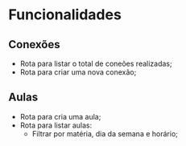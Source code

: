 # Funcionalidades

## Conexões

- Rota para listar o total de coneões realizadas;
- Rota para criar uma nova conexão;

## Aulas

- Rota para cria uma aula;
- Rota para listar aulas:
    - Filtrar por matéria, dia da semana e horário;